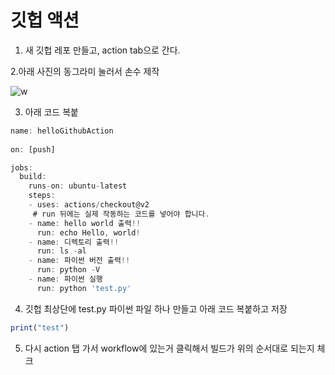 # 깃헙 액션

1. 새 깃헙 레포 만들고, action tab으로 간다.

2.아래 사진의 동그라미 눌러서 손수 제작

![w](https://user-images.githubusercontent.com/59503331/211092101-638cb5bd-565f-40a9-887a-61b1ff62c712.PNG)

3. 아래 코드 복붙

```js
name: helloGithubAction
 
on: [push]

jobs:
  build:
    runs-on: ubuntu-latest
    steps:
    - uses: actions/checkout@v2
     # run 뒤에는 실제 작동하는 코드를 넣어야 합니다.
    - name: hello world 출력!!
      run: echo Hello, world!
    - name: 디렉토리 출력!!
      run: ls -al
    - name: 파이썬 버전 출력!!
      run: python -V
    - name: 파이썬 실행
      run: python 'test.py'
```

4. 깃헙 최상단에 test.py 파이썬 파일 하나 만들고 아래 코드 복붙하고 저장

```js 
print("test")
```

5. 다시 action 탭 가서 workflow에 있는거 클릭해서 빌드가 위의 순서대로 되는지 체크
